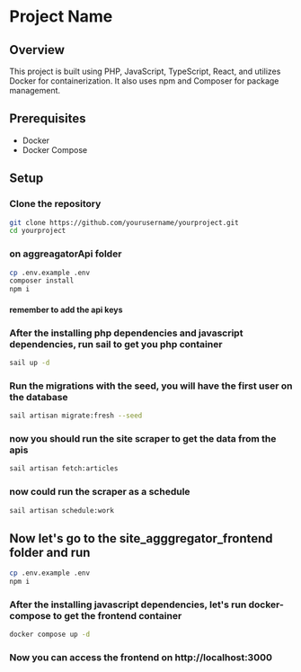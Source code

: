 # Project Name

## Overview
This project is built using PHP, JavaScript, TypeScript, React, and utilizes Docker for containerization. It also uses npm and Composer for package management.

## Prerequisites
- Docker
- Docker Compose


## Setup

### Clone the repository
```sh
git clone https://github.com/yourusername/yourproject.git
cd yourproject
```

### on aggreagatorApi folder
```sh
cp .env.example .env
composer install
npm i
```
#### remember to add the api keys

### After the installing php dependencies and javascript dependencies, run sail to get you php container
```sh
sail up -d
```

### Run the migrations with the seed, you will have the first user on the database 
```sh
sail artisan migrate:fresh --seed
```

### now you should run the site scraper to get the data from the apis
```sh
sail artisan fetch:articles
```

### now could run the scraper as a schedule
```sh 
sail artisan schedule:work
```

## Now let's go to the site_agggregator_frontend folder and run
```sh
cp .env.example .env
npm i
```

### After the installing javascript dependencies, let's run docker-compose to get the frontend container
```sh
docker compose up -d
```

### Now you can access the frontend on http://localhost:3000

